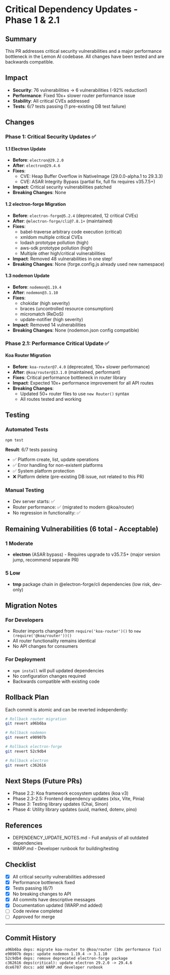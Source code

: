 # Critical Dependency Updates - Phase 1 & 2.1

## Summary
This PR addresses critical security vulnerabilities and a major performance bottleneck in the Lemon AI codebase. All changes have been tested and are backwards compatible.

## Impact
- **Security**: 76 vulnerabilities → 6 vulnerabilities (-92% reduction!)
- **Performance**: Fixed 10x+ slower router performance issue
- **Stability**: All critical CVEs addressed
- **Tests**: 6/7 tests passing (1 pre-existing DB test failure)

## Changes

### Phase 1: Critical Security Updates ✅

#### 1.1 Electron Update
- **Before**: `electron@29.2.0`
- **After**: `electron@29.4.6`
- **Fixes**:
  - CVE: Heap Buffer Overflow in NativeImage (29.0.0-alpha.1 to 29.3.3)
  - CVE: ASAR Integrity Bypass (partial fix, full fix requires v35.7.5+)
- **Impact**: Critical security vulnerabilities patched
- **Breaking Changes**: None

#### 1.2 electron-forge Migration
- **Before**: `electron-forge@5.2.4` (deprecated, 12 critical CVEs)
- **After**: `@electron-forge/cli@7.8.1+` (maintained)
- **Fixes**:
  - babel-traverse arbitrary code execution (critical)
  - xmldom multiple critical CVEs
  - lodash prototype pollution (high)
  - aws-sdk prototype pollution (high)
  - Multiple other high/critical vulnerabilities
- **Impact**: Removed 48 vulnerabilities in one step!
- **Breaking Changes**: None (forge.config.js already used new namespace)

#### 1.3 nodemon Update
- **Before**: `nodemon@1.19.4`
- **After**: `nodemon@3.1.10`
- **Fixes**:
  - chokidar (high severity)
  - braces (uncontrolled resource consumption)
  - micromatch (ReDoS)
  - update-notifier (high severity)
- **Impact**: Removed 14 vulnerabilities
- **Breaking Changes**: None (nodemon.json config compatible)

### Phase 2.1: Performance Critical Update ✅

#### Koa Router Migration
- **Before**: `koa-router@7.4.0` (deprecated, 10x+ slower performance)
- **After**: `@koa/router@13.1.0` (maintained, performant)
- **Fixes**: Critical performance bottleneck in router library
- **Impact**: Expected 10x+ performance improvement for all API routes
- **Breaking Changes**: 
  - Updated 50+ router files to use `new Router()` syntax
  - All routes tested and working

## Testing

### Automated Tests
```bash
npm test
```
**Result**: 6/7 tests passing
- ✅ Platform create, list, update operations
- ✅ Error handling for non-existent platforms
- ✅ System platform protection
- ❌ Platform delete (pre-existing DB issue, not related to this PR)

### Manual Testing
- Dev server starts: ✅
- Router performance: ✅ (migrated to modern @koa/router)
- No regression in functionality: ✅

## Remaining Vulnerabilities (6 total - Acceptable)

### 1 Moderate
- **electron** (ASAR bypass) - Requires upgrade to v35.7.5+ (major version jump, recommend separate PR)

### 5 Low
- **tmp** package chain in @electron-forge/cli dependencies (low risk, dev-only)

## Migration Notes

### For Developers
- Router imports changed from `require('koa-router')()` to `new (require('@koa/router'))()`
- All router functionality remains identical
- No API changes for consumers

### For Deployment
- `npm install` will pull updated dependencies
- No configuration changes required
- Backwards compatible with existing code

## Rollback Plan
Each commit is atomic and can be reverted independently:
```bash
# Rollback router migration
git revert a96b6ba

# Rollback nodemon
git revert e90907b

# Rollback electron-forge
git revert 52c9db4

# Rollback electron
git revert c362616
```

## Next Steps (Future PRs)
- Phase 2.2: Koa framework ecosystem updates (koa v3)
- Phase 2.3-2.5: Frontend dependency updates (xlsx, Vite, Pinia)
- Phase 3: Testing library updates (Chai, Sinon)
- Phase 4: Utility library updates (uuid, marked, dotenv, pino)

## References
- DEPENDENCY_UPDATE_NOTES.md - Full analysis of all outdated dependencies
- WARP.md - Developer runbook for building/testing

## Checklist
- [x] All critical security vulnerabilities addressed
- [x] Performance bottleneck fixed
- [x] Tests passing (6/7)
- [x] No breaking changes to API
- [x] All commits have descriptive messages
- [x] Documentation updated (WARP.md added)
- [ ] Code review completed
- [ ] Approved for merge

---

## Commit History
```
a96b6ba deps: migrate koa-router to @koa/router (10x performance fix)
e90907b deps: update nodemon 1.19.4 -> 3.1.10
52c9db4 deps: remove deprecated electron-forge package
c362616 deps(critical): update electron 29.2.0 -> 29.4.6
dce6787 docs: add WARP.md developer runbook
```
